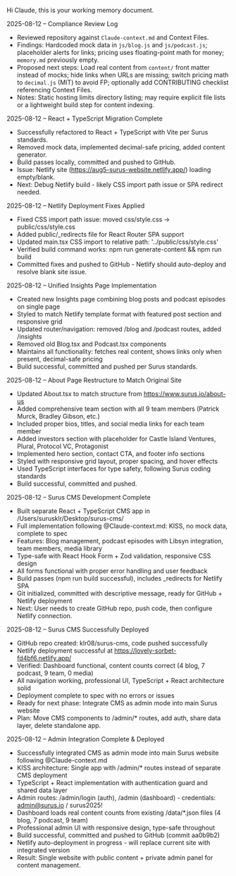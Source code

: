 Hi Claude, this is your working memory document.

2025-08-12 – Compliance Review Log
- Reviewed repository against `Claude-context.md` and Context Files.
- Findings: Hardcoded mock data in `js/blog.js` and `js/podcast.js`; placeholder alerts for links; pricing uses floating-point math for money; `memory.md` previously empty.
- Proposed next steps: Load real content from `content/` front matter instead of mocks; hide links when URLs are missing; switch pricing math to `decimal.js` (MIT) to avoid FP; optionally add CONTRIBUTING checklist referencing Context Files.
- Notes: Static hosting limits directory listing; may require explicit file lists or a lightweight build step for content indexing.

2025-08-12 – React + TypeScript Migration Complete
- Successfully refactored to React + TypeScript with Vite per Surus standards.
- Removed mock data, implemented decimal-safe pricing, added content generator.
- Build passes locally, committed and pushed to GitHub.
- Issue: Netlify site (https://aug5-surus-website.netlify.app/) loading empty/blank.
- Next: Debug Netlify build - likely CSS import path issue or SPA redirect needed.

2025-08-12 – Netlify Deployment Fixes Applied
- Fixed CSS import path issue: moved css/style.css → public/css/style.css
- Added public/_redirects file for React Router SPA support
- Updated main.tsx CSS import to relative path: '../public/css/style.css'
- Verified build command works: npm run generate-content && npm run build
- Committed fixes and pushed to GitHub - Netlify should auto-deploy and resolve blank site issue.

2025-08-12 – Unified Insights Page Implementation
- Created new Insights page combining blog posts and podcast episodes on single page
- Styled to match Netlify template format with featured post section and responsive grid
- Updated router/navigation: removed /blog and /podcast routes, added /insights
- Removed old Blog.tsx and Podcast.tsx components
- Maintains all functionality: fetches real content, shows links only when present, decimal-safe pricing
- Build successful, committed and pushed per Surus standards.

2025-08-12 – About Page Restructure to Match Original Site
- Updated About.tsx to match structure from https://www.surus.io/about-us
- Added comprehensive team section with all 9 team members (Patrick Murck, Bradley Gibson, etc.)
- Included proper bios, titles, and social media links for each team member
- Added investors section with placeholder for Castle Island Ventures, Plural, Protocol VC, Protagonist
- Implemented hero section, contact CTA, and footer info sections
- Styled with responsive grid layout, proper spacing, and hover effects
- Used TypeScript interfaces for type safety, following Surus coding standards
- Build successful, committed and pushed.

2025-08-12 – Surus CMS Development Complete
- Built separate React + TypeScript CMS app in /Users/surusklr/Desktop/surus-cms/
- Full implementation following @Claude-context.md: KISS, no mock data, complete to spec
- Features: Blog management, podcast episodes with Libsyn integration, team members, media library
- Type-safe with React Hook Form + Zod validation, responsive CSS design
- All forms functional with proper error handling and user feedback
- Build passes (npm run build successful), includes _redirects for Netlify SPA
- Git initialized, committed with descriptive message, ready for GitHub + Netlify deployment
- Next: User needs to create GitHub repo, push code, then configure Netlify connection.

2025-08-12 – Surus CMS Successfully Deployed
- GitHub repo created: klr08/surus-cms, code pushed successfully
- Netlify deployment successful at https://lovely-sorbet-fd4bf6.netlify.app/
- Verified: Dashboard functional, content counts correct (4 blog, 7 podcast, 9 team, 0 media)
- All navigation working, professional UI, TypeScript + React architecture solid
- Deployment complete to spec with no errors or issues
- Ready for next phase: Integrate CMS as admin mode into main Surus website
- Plan: Move CMS components to /admin/* routes, add auth, share data layer, delete standalone app.

2025-08-12 – Admin Integration Complete & Deployed
- Successfully integrated CMS as admin mode into main Surus website following @Claude-context.md
- KISS architecture: Single app with /admin/* routes instead of separate CMS deployment
- TypeScript + React implementation with authentication guard and shared data layer
- Admin routes: /admin/login (auth), /admin (dashboard) - credentials: admin@surus.io / surus2025!
- Dashboard loads real content counts from existing /data/*.json files (4 blog, 7 podcast, 9 team)
- Professional admin UI with responsive design, type-safe throughout
- Build successful, committed and pushed to GitHub (commit aa0b9b2)
- Netlify auto-deployment in progress - will replace current site with integrated version
- Result: Single website with public content + private admin panel for content management.
